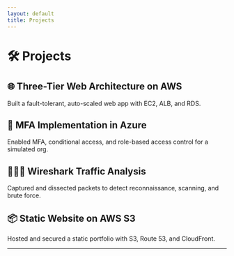```yaml
---
layout: default
title: Projects
---
```


# 🛠️ Projects

## 🌐 Three-Tier Web Architecture on AWS
Built a fault-tolerant, auto-scaled web app with EC2, ALB, and RDS.

## 🔐 MFA Implementation in Azure
Enabled MFA, conditional access, and role-based access control for a simulated org.

## 🕵🏽‍♂️ Wireshark Traffic Analysis
Captured and dissected packets to detect reconnaissance, scanning, and brute force.

## 📦 Static Website on AWS S3
Hosted and secured a static portfolio with S3, Route 53, and CloudFront.

---